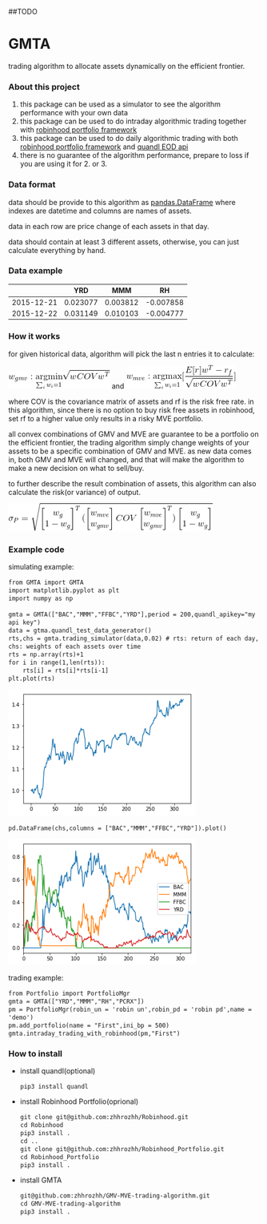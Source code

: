 ##TODO

# GMTA
trading algorithm to allocate assets dynamically on the efficient frontier.

### About this project
1. this package can be used as a simulator to see the algorithm performance with your own data
2. this package can be used to do intraday algorithmic trading together with [robinhood portfolio framework](https://github.com/zhhrozhh/Robinhood_Portfolio)
3. this package can be used to do daily algorithmic trading with both [robinhood portfolio framework](https://github.com/zhhrozhh/Robinhood_Portfolio) and [quandl EOD api](https://www.quandl.com/)
4. there is no guarantee of the algorithm performance, prepare to loss if you are using it for 2. or 3.

### Data format
data should be provide to this algorithm as [pandas.DataFrame](https://pandas.pydata.org/) where indexes are datetime and columns are names of assets.

data in each row are price change of each assets in that day.

data should contain at least 3 different assets, otherwise, you can just calculate everything by hand.

### Data example
|               | YRD       | MMM      | RH        |
| ------------- |:---------:|:--------:|:---------:|
| 2015-12-21    | 0.023077  | 0.003812 | -0.007858 |
| 2015-12-22    | 0.031149  | 0.010103 | -0.004777 |

### How it works
for given historical data, algorithm will pick the last n entries it to calculate:

![WGMV](misc/WGMV__.gif) and ![WMVE](misc/WMVE__.gif)

where COV is the covariance matrix of assets and rf is the risk free rate. in this algorithm, since there is no option to buy risk free assets in robinhood, set rf to a higher value only results in a risky MVE portfolio.

all convex combinations of GMV and MVE are guarantee to be a portfolio on the efficient frontier, the trading algorithm simply change weights of your assets to be a specific combination of GMV and MVE. as new data comes in, both GMV and MVE will changed, and that will make the algorithm to make a new decision on what to sell/buy.

to further describe the result combination of assets, this algorithm can also calculate the risk(or variance) of output.

![SP](misc/SP__.gif)

### Example code

simulating example:

```
from GMTA import GMTA
import matplotlib.pyplot as plt
import numpy as np

gmta = GMTA(["BAC","MMM","FFBC","YRD"],period = 200,quandl_apikey="my api key")
data = gtma.quandl_test_data_generator()
rts,chs = gmta.trading_simulator(data,0.02) # rts: return of each day, chs: weights of each assets over time
rts = np.array(rts)+1
for i in range(1,len(rts)):
    rts[i] = rts[i]*rts[i-1]
plt.plot(rts)
```
![rts](misc/BAC_MMM_FFBC_200_RET.png)

```
pd.DataFrame(chs,columns = ["BAC","MMM","FFBC","YRD"]).plot()
```
![chs](misc/BAC_MMM_FFBC_200_WEIGHTS.png)

trading example:

```
from Portfolio import PortfolioMgr
gmta = GMTA(["YRD","MMM","RH","PCRX"])
pm = PortfolioMgr(robin_un = 'robin un',robin_pd = 'robin pd',name = 'demo')
pm.add_portfolio(name = "First",ini_bp = 500)
gmta.intraday_trading_with_robinhood(pm,"First")

```

### How to install
- install quandl(optional)
    ```
    pip3 install quandl
    ```
- install Robinhood Portfolio(oprional)
    ```
    git clone git@github.com:zhhrozhh/Robinhood.git
    cd Robinhood
    pip3 install .
    cd ..
    git clone git@github.com:zhhrozhh/Robinhood_Portfolio.git
    cd Robinhood_Portfolio
    pip3 install .
    ```
- install GMTA
    ```
    git@github.com:zhhrozhh/GMV-MVE-trading-algorithm.git
    cd GMV-MVE-trading-algorithm
    pip3 install .
    ```



